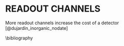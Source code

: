 # READOUT CHANNELS

More readout channels increase the cost of a detector [@dujardin_inorganic_nodate]

\bibliography